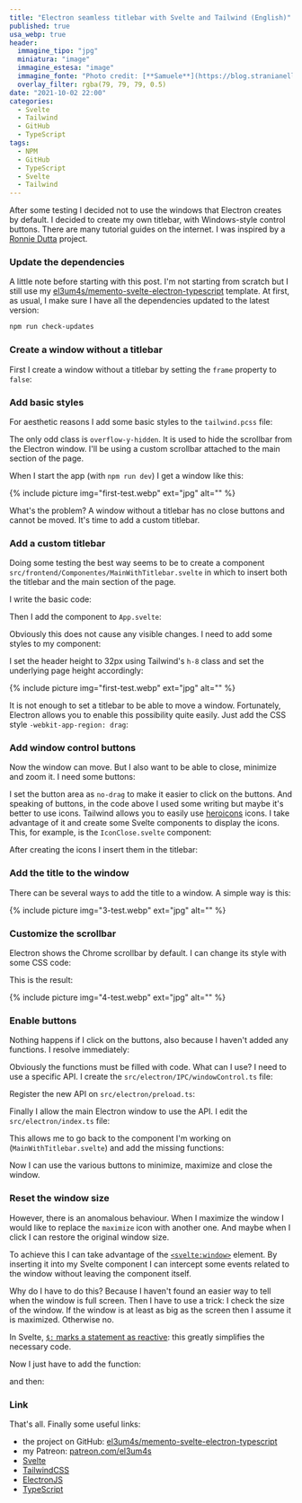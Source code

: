 ```yaml
---
title: "Electron seamless titlebar with Svelte and Tailwind (English)"
published: true
usa_webp: true
header:
  immagine_tipo: "jpg"
  miniatura: "image"
  immagine_estesa: "image"
  immagine_fonte: "Photo credit: [**Samuele**](https://blog.stranianelli.com/)"
  overlay_filter: rgba(79, 79, 79, 0.5)
date: "2021-10-02 22:00"
categories:
  - Svelte
  - Tailwind
  - GitHub
  - TypeScript
tags:
  - NPM
  - GitHub
  - TypeScript
  - Svelte
  - Tailwind
---
```


After some testing I decided not to use the windows that Electron creates by default. I decided to create my own titlebar, with Windows-style control buttons. There are many tutorial guides on the internet. I was inspired by a [Ronnie Dutta](https://github.com/binaryfunt/electron-seamless-titlebar-tutorial) project.

### Update the dependencies

A little note before starting with this post. I'm not starting from scratch but I still use my [el3um4s/memento-svelte-electron-typescript](https://github.com/el3um4s/memento-svelte-electron-typescript) template. At first, as usual, I make sure I have all the dependencies updated to the latest version:

```bash
npm run check-updates
```

### Create a window without a titlebar

First I create a window without a titlebar by setting the `frame` property to `false`:

<script src="https://gist.github.com/el3um4s/6443efe4986b3aeff54f6446c2aa7d23.js"></script>

### Add basic styles

For aesthetic reasons I add some basic styles to the `tailwind.pcss` file:

<script src="https://gist.github.com/el3um4s/37a699789d5dbb514f0cc08b34107fcb.js"></script>

The only odd class is `overflow-y-hidden`. It is used to hide the scrollbar from the Electron window. I'll be using a custom scrollbar attached to the main section of the page.

When I start the app (with `npm run dev`) I get a window like this:

{% include picture img="first-test.webp" ext="jpg" alt="" %}

What's the problem? A window without a titlebar has no close buttons and cannot be moved. It's time to add a custom titlebar.

### Add a custom titlebar

Doing some testing the best way seems to be to create a component `src/frontend/Componentes/MainWithTitlebar.svelte` in which to insert both the titlebar and the main section of the page.

I write the basic code:

<script src="https://gist.github.com/el3um4s/8afe3657895cc7fa87a48cab6feb6bd8.js"></script>

Then I add the component to `App.svelte`:

<script src="https://gist.github.com/el3um4s/59aa957fc312b83c4b82d7a2502f3e02.js"></script>

Obviously this does not cause any visible changes. I need to add some styles to my component:

<script src="https://gist.github.com/el3um4s/4e1888d74c346b43d5a39d3942527956.js"></script>

I set the header height to 32px using Tailwind's `h-8` class and set the underlying page height accordingly:

<script src="https://gist.github.com/el3um4s/7e5e07aaf82a40b4ce523d1248d5d7f2.js"></script>

{% include picture img="first-test.webp" ext="jpg" alt="" %}

It is not enough to set a titlebar to be able to move a window. Fortunately, Electron allows you to enable this possibility quite easily. Just add the CSS style `-webkit-app-region: drag`:

<script src="https://gist.github.com/el3um4s/2f420e9c3ad3a368a3f2201ddc08500d.js"></script>

### Add window control buttons

Now the window can move. But I also want to be able to close, minimize and zoom it. I need some buttons:

<script src="https://gist.github.com/el3um4s/0708583f337002113aa71cadb4fa916c.js"></script>

I set the button area as `no-drag` to make it easier to click on the buttons. And speaking of buttons, in the code above I used some writing but maybe it's better to use icons. Tailwind allows you to easily use [heroicons](https://heroicons.com/) icons. I take advantage of it and create some Svelte components to display the icons. This, for example, is the `IconClose.svelte` component:

<script src="https://gist.github.com/el3um4s/585ba2db41b66483c229beaebb507ecc.js"></script>

After creating the icons I insert them in the titlebar:

<script src="https://gist.github.com/el3um4s/23b0c576a7616c3b728d352ccd9a8053.js"></script>

### Add the title to the window

There can be several ways to add the title to a window. A simple way is this:

<script src="https://gist.github.com/el3um4s/2be19e12115b56017b6004f3c349ee08.js"></script>

{% include picture img="3-test.webp" ext="jpg" alt="" %}

### Customize the scrollbar

Electron shows the Chrome scrollbar by default. I can change its style with some CSS code:

<script src="https://gist.github.com/el3um4s/674dc3de7b48a7f4d1a407f9fe8c610a.js"></script>

This is the result:

{% include picture img="4-test.webp" ext="jpg" alt="" %}

### Enable buttons

Nothing happens if I click on the buttons, also because I haven't added any functions. I resolve immediately:

<script src="https://gist.github.com/el3um4s/f783ec055881af05c72acd6a23b4ba74.js"></script>

Obviously the functions must be filled with code. What can I use? I need to use a specific API. I create the `src/electron/IPC/windowControl.ts` file:

<script src="https://gist.github.com/el3um4s/d6c2266faeaf0f1f0bf68a7be3107a3b.js"></script>

Register the new API on `src/electron/preload.ts`:

<script src="https://gist.github.com/el3um4s/baae5866ca09494ebff6bc628b67dd9e.js"></script>

Finally I allow the main Electron window to use the API. I edit the `src/electron/index.ts` file:

<script src="https://gist.github.com/el3um4s/2029d942a156f2e4ab4819bbd7a98414.js"></script>

This allows me to go back to the component I'm working on (`MainWithTitlebar.svelte`) and add the missing functions:

<script src="https://gist.github.com/el3um4s/7f7f446baa1d4629c890fa90232c89cb.js"></script>

Now I can use the various buttons to minimize, maximize and close the window.

### Reset the window size

However, there is an anomalous behaviour. When I maximize the window I would like to replace the `maximize` icon with another one. And maybe when I click I can restore the original window size.

To achieve this I can take advantage of the [`<svelte:window>`](https://svelte.dev/docs#svelte_window) element. By inserting it into my Svelte component I can intercept some events related to the window without leaving the component itself.

Why do I have to do this? Because I haven't found an easier way to tell when the window is full screen. Then I have to use a trick: I check the size of the window. If the window is at least as big as the screen then I assume it is maximized. Otherwise no.

<script src="https://gist.github.com/el3um4s/7ee2c2a7e78cbd004f58bb1a1a93e479.js"></script>

In Svelte, [`$:` marks a statement as reactive](https://svelte.dev/docs#3_$_marks_a_statement_as_reactive): this greatly simplifies the necessary code.

Now I just have to add the function:

<script src="https://gist.github.com/el3um4s/506e4d6db1ce281247dca055d4d002e9.js"></script>

and then:

<script src="https://gist.github.com/el3um4s/3892de7afe77ec25a704903db7b8db52.js"></script>

### Link

That's all. Finally some useful links:

- the project on GitHub: [el3um4s/memento-svelte-electron-typescript](https://github.com/el3um4s/memento-svelte-electron-typescript)
- my Patreon: [patreon.com/el3um4s](https://patreon.com/el3um4s)
- [Svelte](https://svelte.dev/)
- [TailwindCSS](https://tailwindcss.com/)
- [ElectronJS](https://www.electronjs.org/)
- [TypeScript](https://www.typescriptlang.org/)
